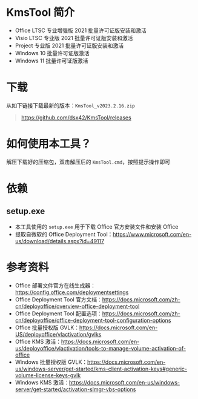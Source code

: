 # KmsTool 简介

* Office LTSC 专业增强版 2021 批量许可证版安装和激活
* Visio LTSC 专业版 2021 批量许可证版安装和激活
* Project 专业版 2021 批量许可证版安装和激活
* Windows 10 批量许可证版激活
* Windows 11 批量许可证版激活

# 下载

从如下链接下载最新的版本：`KmsTool_v2023.2.16.zip`

> https://github.com/dsx42/KmsTool/releases

# 如何使用本工具？

解压下载好的压缩包，双击解压后的 `KmsTool.cmd`，按照提示操作即可

# 依赖

## setup.exe

* 本工具使用的 `setup.exe` 用于下载 Office 官方安装文件和安装 Office
* 提取自微软的 Office Deployment Tool：https://www.microsoft.com/en-us/download/details.aspx?id=49117

# 参考资料

* Office 部署文件官方在线生成器：https://config.office.com/deploymentsettings
* Office Deployment Tool 官方文档：https://docs.microsoft.com/zh-cn/deployoffice/overview-office-deployment-tool
* Office Deployment Tool 配置选项：https://docs.microsoft.com/zh-cn/deployoffice/office-deployment-tool-configuration-options
* Office 批量授权版 GVLK：https://docs.microsoft.com/en-US/deployoffice/vlactivation/gvlks 
* Office KMS 激活：https://docs.microsoft.com/en-us/deployoffice/vlactivation/tools-to-manage-volume-activation-of-office
* Windows 批量授权版 GVLK：https://docs.microsoft.com/en-us/windows-server/get-started/kms-client-activation-keys#generic-volume-license-keys-gvlk
* Windows KMS 激活：https://docs.microsoft.com/en-us/windows-server/get-started/activation-slmgr-vbs-options
